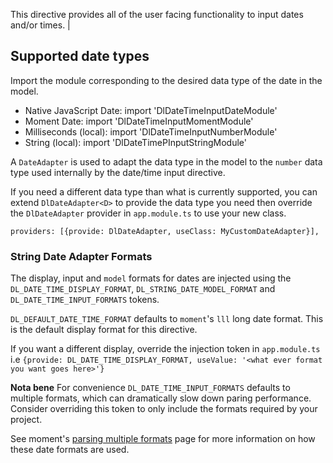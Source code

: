 This directive provides all of the user facing functionality to input dates and/or times.              |

## Supported date types

Import the module corresponding to the desired data type of the date in the model.
* Native JavaScript Date: import 'DlDateTimeInputDateModule'
* Moment Date: import 'DlDateTimeInputMomentModule'
* Milliseconds (local): import 'DlDateTimeInputNumberModule'
* String (local): import 'DlDateTimePInputStringModule'

A `DateAdapter` is used to adapt the data type in the model to the `number` data type 
used internally by the date/time input directive.

If you need a different data type than what is currently supported, you can extend 
`DlDateAdapter<D>` to provide the data type you need then override the `DlDateAdapter` 
provider in `app.module.ts` to use your new class. 

`providers: [{provide: DlDateAdapter, useClass: MyCustomDateAdapter}],`

### String Date Adapter Formats
The display, input and `model` formats for dates are injected using the 
`DL_DATE_TIME_DISPLAY_FORMAT`, `DL_STRING_DATE_MODEL_FORMAT` and `DL_DATE_TIME_INPUT_FORMATS` tokens.

`DL_DEFAULT_DATE_TIME_FORMAT` defaults to `moment`'s `lll` long date format. 
This is the default display format for this directive.

If you want a different display, override the injection token in `app.module.ts` 
i.e `{provide: DL_DATE_TIME_DISPLAY_FORMAT, useValue: '<what ever format you want goes here>'}` 

**Nota bene** For convenience `DL_DATE_TIME_INPUT_FORMATS` defaults to multiple formats, 
which can dramatically slow down paring performance. Consider overriding this token to only include 
the formats required by your project. 
 
See moment's [parsing multiple formats](https://momentjs.com/guides/#/parsing/multiple-formats/) 
page for more information on how these date formats are used. 
